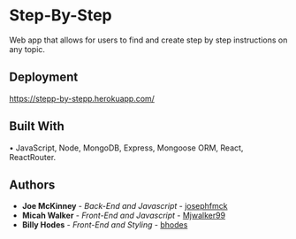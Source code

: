 # Step-By-Step

Web app that allows for users to find and create step by step instructions on any topic.

## Deployment

https://stepp-by-stepp.herokuapp.com/

## Built With
•	JavaScript, Node, MongoDB, Express, Mongoose ORM, React, ReactRouter.

## Authors

* **Joe McKinney** - *Back-End and Javascript* - [josephfmck](https://github.com/josephfmck)
* **Micah Walker** - *Front-End and Javascript* - [Mjwalker99](https://github.com/Mjwalker99)
* **Billy Hodes** - *Front-End and Styling* - [bhodes](https://github.com/bhodes)
